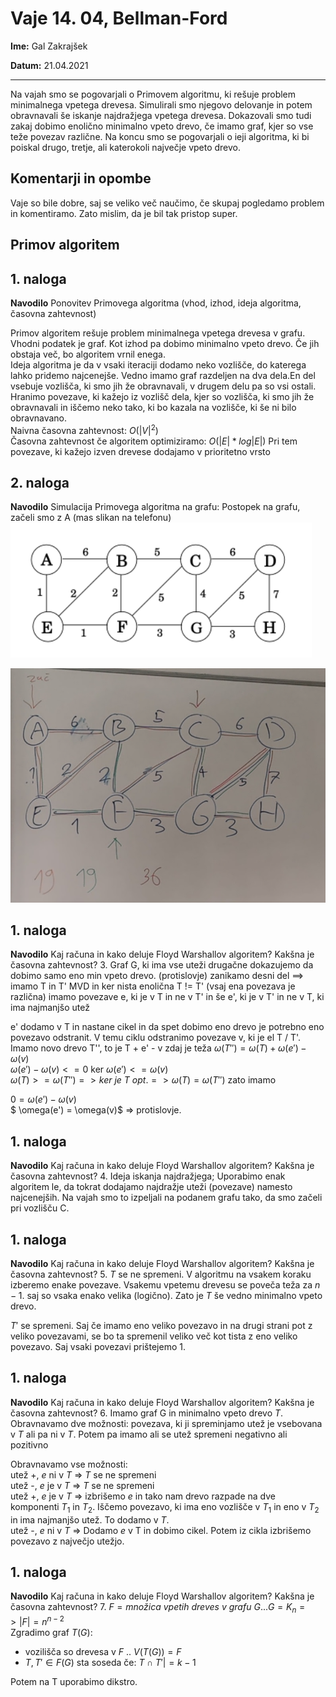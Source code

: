 # Vaje 14. 04, Bellman-Ford

**Ime:** Gal Zakrajšek

**Datum:** 21.04.2021

---

Na vajah smo se pogovarjali o Primovem algoritmu, ki rešuje problem minimalnega vpetega drevesa. Simulirali smo njegovo delovanje in potem obravnavali še iskanje najdražjega vpetega drevesa. Dokazovali smo tudi zakaj dobimo enolično minimalno vpeto drevo, če imamo graf, kjer so vse teže povezav različne. Na koncu smo se pogovarjali o ieji algoritma, ki bi poiskal drugo, tretje, ali katerokoli največje vpeto drevo.


## Komentarji in opombe

Vaje so bile dobre, saj se veliko več naučimo, če skupaj pogledamo problem in komentiramo. Zato mislim, da je bil tak pristop super.


## Primov algoritem

## 1. naloga
**Navodilo** Ponovitev Primovega algoritma (vhod, izhod, ideja algoritma, časovna zahtevnost)

Primov algoritem rešuje problem minimalnega vpetega drevesa v grafu.\
Vhodni podatek je graf. Kot izhod pa dobimo minimalno vpeto drevo. Če jih obstaja več, bo algoritem vrnil enega.\
Ideja algoritma je da v vsaki iteraciji dodamo neko vozlišče, do katerega lahko pridemo najcenejše. Vedno imamo graf razdeljen na dva dela.En del vsebuje vozlišča, ki smo jih že obravnavali, v drugem delu pa so vsi ostali. Hranimo povezave, ki kažejo iz vozlišč dela, kjer so vozlišča, ki smo jih že obravnavali in iščemo neko tako, ki bo kazala na vozlišče, ki še ni bilo obravnavano.\
Naivna časovna zahtevnost: $O(|V|^2)$\
Časovna zahtevnost če algoritem optimiziramo: $O(|E| * log|E|)$ Pri tem povezave, ki kažejo izven drevese dodajamo v prioritetno vrsto


## 2. naloga
**Navodilo** Simulacija Primovega algoritma na grafu:
Postopek na grafu, začeli smo z A (mas slikan na telefonu)
![Slika grafa](primer_graf.png)

![Slika resitve](resen_graf.png)

## 1. naloga
**Navodilo** Kaj računa in kako deluje Floyd Warshallov algoritem? Kakšna je časovna zahtevnost?
3. 
Graf G, ki ima vse uteži drugačne dokazujemo da dobimo samo eno min vpeto drevo.
(protislovje) zanikamo desni del ==> imamo T in T' MVD in ker nista enolična T != T' (vsaj ena povezava je različna)
imamo povezave e, ki je v T in ne v T'
in še e', ki je v T' in ne v T, ki ima najmanjšo utež

e' dodamo v T in nastane cikel in da spet dobimo eno drevo je potrebno eno povezavo odstranit. V temu ciklu odstranimo povezave v, ki je el T / T'.
Imamo novo drevo T'', to je T + e' - v
zdaj je teža 
$\omega(T'') = \omega(T) + \omega(e') - \omega(v)$ 
<br>
$\omega(e') - \omega(v) <= 0$ ker $\omega(e') <= \omega(v)$
<br>
$\omega(T) >= \omega(T'') => ker\ je\ T\ opt. => \omega(T) = \omega(T'')$ zato imamo

$0 = \omega(e') - \omega(v)$
<br>
$ \omega(e') = \omega(v)$ => protislovje. 

## 1. naloga
**Navodilo** Kaj računa in kako deluje Floyd Warshallov algoritem? Kakšna je časovna zahtevnost?
4. Ideja iskanja najdražjega; Uporabimo enak algoritem le, da tokrat dodajamo najdražje uteži (povezave) namesto najcenejših. Na vajah smo to izpeljali na podanem grafu tako, da smo začeli pri vozlišču C.

## 1. naloga
**Navodilo** Kaj računa in kako deluje Floyd Warshallov algoritem? Kakšna je časovna zahtevnost?
5. $T$ se ne spremeni. V algoritmu na vsakem koraku izberemo enake povezave.
Vsakemu vpetemu drevesu se poveča teža za $n-1$. saj so vsaka enako velika (logično). Zato je $T$ še vedno minimalno vpeto drevo.

$T'$ se spremeni. Saj če imamo eno veliko povezavo in na drugi strani pot z veliko povezavami, se bo ta spremenil veliko več kot tista z eno veliko povezavo. Saj vsaki povezavi prištejemo 1.

## 1. naloga
**Navodilo** Kaj računa in kako deluje Floyd Warshallov algoritem? Kakšna je časovna zahtevnost?
6. Imamo graf G in minimalno vpeto drevo $T$. Obravnavamo dve možnosti: povezava, ki ji spreminjamo utež je vsebovana v $T$ ali pa ni v $T$. Potem pa imamo ali se utež spremeni negativno ali pozitivno

Obravnavamo vse možnosti:\
utež +, $e$ ni v $T$ => $T$ se ne spremeni
<br>
utež -, $e$ je v $T$ => $T$ se ne spremeni
<br>
utež +, $e$ je v $T$ => izbrišemo $e$ in tako nam drevo razpade na dve komponenti $T_1$ in $T_2$. Iščemo povezavo, ki ima eno vozlišče v $T_1$ in eno v $T_2$ in ima najmanjšo utež. To dodamo v $T$.
<br>
utež -, $e$ ni v $T$ => Dodamo $e$ v T in dobimo cikel. Potem iz cikla izbrišemo povezavo z največjo utežjo.

## 1. naloga
**Navodilo** Kaj računa in kako deluje Floyd Warshallov algoritem? Kakšna je časovna zahtevnost?
7. 
$F = množica\ vpetih\ dreves\ v\ grafu\ G... G = K_n => |F| = n^{n - 2}$\
Zgradimo graf $T(G)$:
- vozilišča so drevesa v $F$ .. $V(T(G)) = F$
- $T, T' \in F(G)$ sta soseda če: $T \cap T'| = k - 1$

Potem na T uporabimo dikstro.












